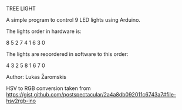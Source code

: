TREE LIGHT



A simple program to control 9 LED lights using Arduino.



The lights order in hardware is:

8 5 2
7 4 1
6 3 0

The lights are reoordered in software to this order:

4 3 2
5 8 1
6 7 0



Author: Lukas Žaromskis

HSV to RGB conversion taken from https://gist.github.com/postspectacular/2a4a8db092011c6743a7#file-hsv2rgb-ino